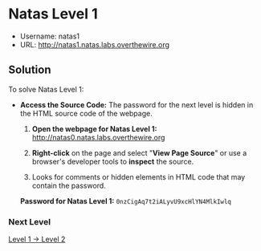 # Natas Level 1

- Username: natas1
- URL: http://natas1.natas.labs.overthewire.org

## Solution

To solve Natas Level 1:

- **Access the Source Code:** The password for the next level is hidden in the HTML source code of the webpage.

  1. **Open the webpage for Natas Level 1:** http://natas0.natas.labs.overthewire.org

  2. **Right-click** on the page and select "**View Page Source**" or use a browser's developer tools to **inspect** the source.

  3. Looks for comments or hidden elements in HTML code that may contain the password.

  **Password for Natas Level 1:** `0nzCigAq7t2iALyvU9xcHlYN4MlkIwlq`

### Next Level

[Level 1 → Level 2](https://github.com/nimodb/natas-challenge-solver/tree/main/natas2)
